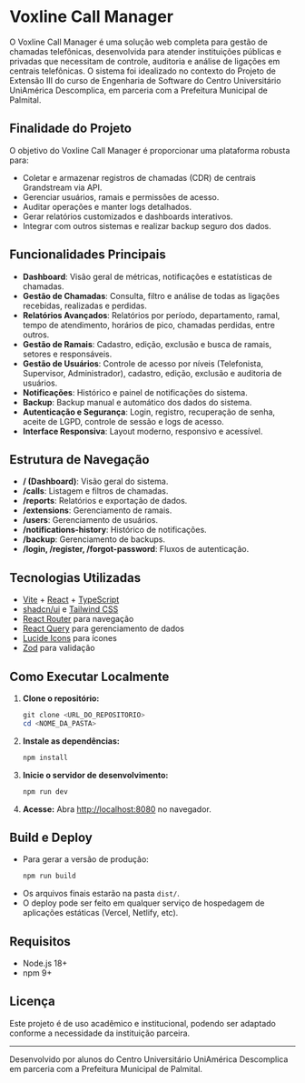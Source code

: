 # Voxline Call Manager

O Voxline Call Manager é uma solução web completa para gestão de chamadas telefônicas, desenvolvida para atender instituições públicas e privadas que necessitam de controle, auditoria e análise de ligações em centrais telefônicas. O sistema foi idealizado no contexto do Projeto de Extensão III do curso de Engenharia de Software do Centro Universitário UniAmérica Descomplica, em parceria com a Prefeitura Municipal de Palmital.

## Finalidade do Projeto

O objetivo do Voxline Call Manager é proporcionar uma plataforma robusta para:
- Coletar e armazenar registros de chamadas (CDR) de centrais Grandstream via API.
- Gerenciar usuários, ramais e permissões de acesso.
- Auditar operações e manter logs detalhados.
- Gerar relatórios customizados e dashboards interativos.
- Integrar com outros sistemas e realizar backup seguro dos dados.

## Funcionalidades Principais

- **Dashboard**: Visão geral de métricas, notificações e estatísticas de chamadas.
- **Gestão de Chamadas**: Consulta, filtro e análise de todas as ligações recebidas, realizadas e perdidas.
- **Relatórios Avançados**: Relatórios por período, departamento, ramal, tempo de atendimento, horários de pico, chamadas perdidas, entre outros.
- **Gestão de Ramais**: Cadastro, edição, exclusão e busca de ramais, setores e responsáveis.
- **Gestão de Usuários**: Controle de acesso por níveis (Telefonista, Supervisor, Administrador), cadastro, edição, exclusão e auditoria de usuários.
- **Notificações**: Histórico e painel de notificações do sistema.
- **Backup**: Backup manual e automático dos dados do sistema.
- **Autenticação e Segurança**: Login, registro, recuperação de senha, aceite de LGPD, controle de sessão e logs de acesso.
- **Interface Responsiva**: Layout moderno, responsivo e acessível.

## Estrutura de Navegação

- **/ (Dashboard)**: Visão geral do sistema.
- **/calls**: Listagem e filtros de chamadas.
- **/reports**: Relatórios e exportação de dados.
- **/extensions**: Gerenciamento de ramais.
- **/users**: Gerenciamento de usuários.
- **/notifications-history**: Histórico de notificações.
- **/backup**: Gerenciamento de backups.
- **/login, /register, /forgot-password**: Fluxos de autenticação.

## Tecnologias Utilizadas

- [Vite](https://vitejs.dev/) + [React](https://react.dev/) + [TypeScript](https://www.typescriptlang.org/)
- [shadcn/ui](https://ui.shadcn.com/) e [Tailwind CSS](https://tailwindcss.com/)
- [React Router](https://reactrouter.com/) para navegação
- [React Query](https://tanstack.com/query/latest) para gerenciamento de dados
- [Lucide Icons](https://lucide.dev/) para ícones
- [Zod](https://zod.dev/) para validação

## Como Executar Localmente

1. **Clone o repositório:**
   ```powershell
   git clone <URL_DO_REPOSITORIO>
   cd <NOME_DA_PASTA>
   ```
2. **Instale as dependências:**
   ```powershell
   npm install
   ```
3. **Inicie o servidor de desenvolvimento:**
   ```powershell
   npm run dev
   ```
4. **Acesse:**
   Abra [http://localhost:8080](http://localhost:8080) no navegador.

## Build e Deploy

- Para gerar a versão de produção:
  ```powershell
  npm run build
  ```
- Os arquivos finais estarão na pasta `dist/`.
- O deploy pode ser feito em qualquer serviço de hospedagem de aplicações estáticas (Vercel, Netlify, etc).

## Requisitos

- Node.js 18+
- npm 9+

## Licença

Este projeto é de uso acadêmico e institucional, podendo ser adaptado conforme a necessidade da instituição parceira.

---

Desenvolvido por alunos do Centro Universitário UniAmérica Descomplica em parceria com a Prefeitura Municipal de Palmital.